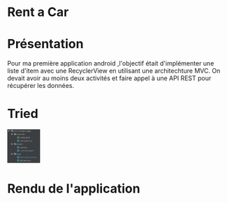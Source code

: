# Rent a Car

# Présentation
  
  Pour ma première application android ,l'objectif était d'implémenter une liste d'item avec une RecyclerView 
  en utilisant une architechture MVC.
  On devait avoir au moins deux activités et faire appel à une API REST pour récupérer les données.
 
# Tried

<img src="https://github.com/guisse05/GApp/blob/guisse05-patch-2/mvc.PNG" width="75" >




# Rendu de l'application


  
